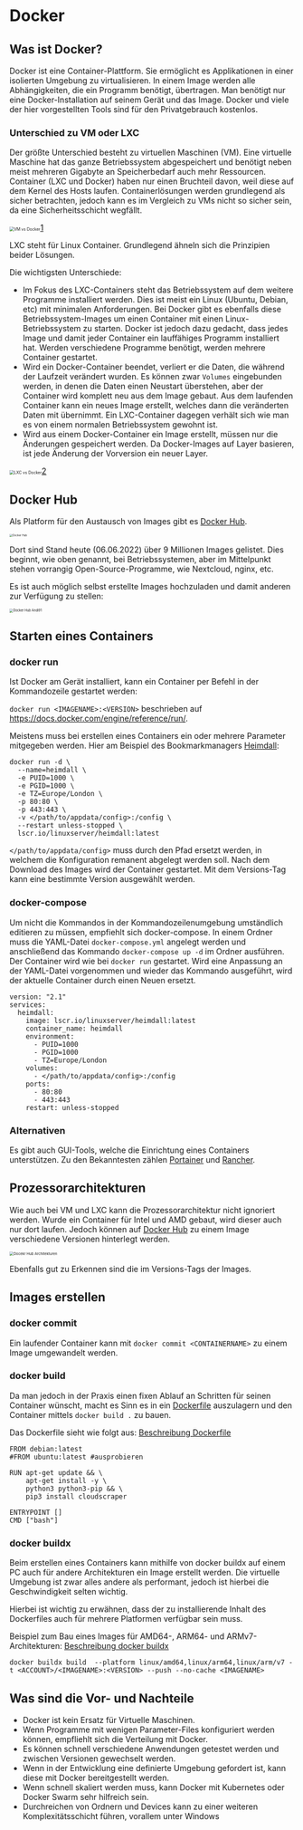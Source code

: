 # Docker

## Was ist Docker?

Docker ist eine Container-Plattform. Sie ermöglicht es Applikationen in einer isolierten Umgebung zu virtualisieren. In einem Image werden alle Abhängigkeiten, die ein Programm benötigt, übertragen. Man benötigt nur eine Docker-Installation auf seinem Gerät und das Image. Docker und viele der hier vorgestellten Tools sind für den Privatgebrauch kostenlos.

### Unterschied zu VM oder LXC

Der größte Unterschied besteht zu virtuellen Maschinen (VM). Eine virtuelle Maschine hat das ganze Betriebssystem abgespeichert und benötigt neben meist mehreren Gigabyte an Speicherbedarf auch mehr Ressourcen. Container (LXC und Docker) haben nur einen Bruchteil davon, weil diese auf dem Kernel des Hosts laufen. Containerlösungen werden grundlegend als sicher betrachten, jedoch kann es im Vergleich zu VMs nicht so sicher sein, da eine Sicherheitsschicht wegfällt.

<img src="./bilder/Docker_Vergleich_VM.png" alt="VM vs Docker" style="zoom:50%;" />[1]

LXC steht für Linux Container. Grundlegend ähneln sich die Prinzipien beider Lösungen.  

Die wichtigsten Unterschiede:

+ Im Fokus des LXC-Containers steht das Betriebssystem auf dem weitere Programme installiert werden. Dies ist meist ein Linux (Ubuntu, Debian, etc) mit minimalen Anforderungen. Bei Docker gibt es ebenfalls diese Betriebssystem-Images um einen Container mit einen Linux-Betriebssystem zu starten. Docker ist jedoch dazu gedacht, dass jedes Image und damit jeder Container ein lauffähiges Programm installiert hat. Werden verschiedene Programme benötigt, werden mehrere Container gestartet.
+ Wird ein Docker-Container beendet, verliert er die Daten, die während der Laufzeit verändert wurden. Es können zwar `Volumes` eingebunden werden, in denen die Daten einen Neustart überstehen, aber der Container wird komplett neu aus dem Image gebaut. Aus dem laufenden Container kann ein neues Image erstellt, welches dann die veränderten Daten mit übernimmt. Ein LXC-Container dagegen verhält sich wie man es von einem normalen Betriebssystem gewohnt ist.
+ Wird aus einem Docker-Container ein Image erstellt, müssen nur die Änderungen gespeichert werden. Da Docker-Images auf Layer basieren, ist jede Änderung der Vorversion ein neuer Layer. 

<img src="./bilder/traditional-linux-containers-vs-docker_0_0.png" alt="LXC vs Docker" style="zoom:50%;" />[2]



## Docker Hub

Als Platform für den Austausch von Images gibt es [Docker Hub](https://hub.docker.com/). 

<img src="./bilder/docekr_hub.png" alt="Docker Hub" style="zoom:33%;" />

Dort sind Stand heute (06.06.2022) über 9 Millionen Images gelistet. Dies beginnt, wie oben genannt, bei Betriebssystemen, aber im Mittelpunkt stehen vorrangig Open-Source-Programme, wie Nextcloud, nginx, etc. 

Es ist auch möglich selbst erstellte Images hochzuladen und damit anderen zur Verfügung zu stellen:

<img src="./bilder/docker_hub_andi91.png" alt="Docker Hub Andi91" style="zoom:40%;" />



## Starten eines Containers  

### docker run

Ist Docker am Gerät installiert, kann ein Container per Befehl in der Kommandozeile gestartet werden:

`docker run <IMAGENAME>:<VERSION>` beschrieben auf https://docs.docker.com/engine/reference/run/.  

Meistens muss bei erstellen eines Containers ein oder mehrere Parameter mitgegeben werden. Hier am Beispiel des Bookmarkmanagers [Heimdall](https://hub.docker.com/r/linuxserver/heimdall):

```
docker run -d \
  --name=heimdall \
  -e PUID=1000 \
  -e PGID=1000 \
  -e TZ=Europe/London \
  -p 80:80 \
  -p 443:443 \
  -v </path/to/appdata/config>:/config \
  --restart unless-stopped \
  lscr.io/linuxserver/heimdall:latest
```

`</path/to/appdata/config>` muss durch den Pfad ersetzt werden, in welchem die Konfiguration remanent abgelegt werden soll. Nach dem Download des Images wird der Container gestartet. Mit dem Versions-Tag kann eine bestimmte Version ausgewählt werden.  

### docker-compose

Um nicht die Kommandos in der Kommandozeilenumgebung umständlich editieren zu müssen, empfiehlt sich docker-compose. In einem Ordner muss die YAML-Datei `docker-compose.yml` angelegt werden und anschließend das Kommando `docker-compose up -d` im Ordner ausführen. Der Container wird wie bei `docker run` gestartet. Wird eine Anpassung an der YAML-Datei vorgenommen und wieder das Kommando ausgeführt, wird der aktuelle Container durch einen Neuen ersetzt.

```
version: "2.1"
services:
  heimdall:
    image: lscr.io/linuxserver/heimdall:latest
    container_name: heimdall
    environment:
      - PUID=1000
      - PGID=1000
      - TZ=Europe/London
    volumes:
      - </path/to/appdata/config>:/config
    ports:
      - 80:80
      - 443:443
    restart: unless-stopped
```

### Alternativen

Es gibt auch GUI-Tools, welche die Einrichtung eines Containers unterstützen. Zu den Bekanntesten zählen [Portainer](https://www.portainer.io/) und [Rancher](https://rancher.com/).  



## Prozessorarchitekturen  

Wie auch bei VM und LXC kann die Prozessorarchitektur nicht ignoriert werden. Wurde ein Container für Intel und AMD gebaut, wird dieser auch nur dort laufen. Jedoch können auf [Docker Hub](https://hub.docker.com/) zu einem Image  verschiedene Versionen hinterlegt werden.

<img src="./bilder/docker_hub_architek.png" alt="Docekr Hub Architekturen" style="zoom:45%;" />

Ebenfalls gut zu Erkennen sind die im Versions-Tags der Images.



## Images erstellen

### docker commit  

Ein laufender Container kann mit `docker commit <CONTAINERNAME>` zu einem Image umgewandelt werden.  

### docker build  

Da man jedoch in der Praxis einen fixen Ablauf an Schritten für seinen Container wünscht, macht es Sinn es in ein [Dockerfile](https://github.com/andig91/docker_build/blob/main/cloudscraper/Dockerfile) auszulagern und den Container mittels  `docker build .` zu bauen.

Das Dockerfile sieht wie folgt aus: [Beschreibung Dockerfile](https://docs.docker.com/engine/reference/builder/)

```
FROM debian:latest
#FROM ubuntu:latest #ausprobieren

RUN apt-get update && \
    apt-get install -y \
    python3 python3-pip && \
    pip3 install cloudscraper

ENTRYPOINT []
CMD ["bash"]
```

### docker buildx  

Beim erstellen eines Containers kann mithilfe von docker buildx auf einem PC auch für andere Architekturen ein Image erstellt werden. Die virtuelle Umgebung ist zwar alles andere als performant, jedoch ist hierbei die Geschwindigkeit selten wichtig.

Hierbei ist wichtig zu erwähnen, dass der zu installierende Inhalt des Dockerfiles auch für mehrere Platformen verfügbar sein muss.

Beispiel zum Bau eines Images für AMD64-, ARM64- und ARMv7-Architekturen: [Beschreibung docker buildx](https://docs.docker.com/buildx/working-with-buildx/)

`docker buildx build  --platform linux/amd64,linux/arm64,linux/arm/v7 -t <ACCOUNT>/<IMAGENAME>:<VERSION> --push --no-cache <IMAGENAME>`



## Was sind die Vor- und Nachteile

+ Docker ist kein Ersatz für Virtuelle Maschinen.   
+ Wenn Programme mit wenigen Parameter-Files konfiguriert werden können, empfliehlt sich die Verteilung mit Docker.   
+ Es können schnell verschiedene Anwendungen getestet werden und zwischen Versionen gewechselt werden.   
+ Wenn in der Entwicklung eine definierte Umgebung gefordert ist, kann diese mit Docker bereitgestellt werden.  
+ Wenn schnell skaliert werden muss, kann Docker mit Kubernetes oder Docker Swarm sehr hilfreich sein.
+ Durchreichen von Ordnern und Devices kann zu einer weiteren Komplexitätsschicht führen, vorallem unter Windows



[1]: https://www.opc-router.de/was-ist-docker/
[2]:https://www.redhat.com/de/topics/containers/what-is-docker
